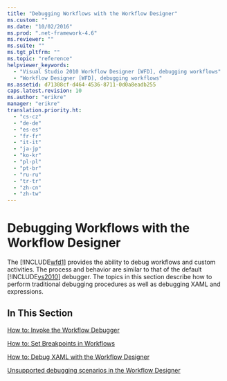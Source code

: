 ```yaml
---
title: "Debugging Workflows with the Workflow Designer"
ms.custom: ""
ms.date: "10/02/2016"
ms.prod: ".net-framework-4.6"
ms.reviewer: ""
ms.suite: ""
ms.tgt_pltfrm: ""
ms.topic: "reference"
helpviewer_keywords: 
  - "Visual Studio 2010 Workflow Designer [WFD], debugging workflows"
  - "Workflow Designer [WFD], debugging workflows"
ms.assetid: d71308cf-d464-4536-8711-0d0a8eadb255
caps.latest.revision: 10
ms.author: "erikre"
manager: "erikre"
translation.priority.ht: 
  - "cs-cz"
  - "de-de"
  - "es-es"
  - "fr-fr"
  - "it-it"
  - "ja-jp"
  - "ko-kr"
  - "pl-pl"
  - "pt-br"
  - "ru-ru"
  - "tr-tr"
  - "zh-cn"
  - "zh-tw"
---
```

# Debugging Workflows with the Workflow Designer
The [!INCLUDE[wfd1](../workflowdesigner/includes/wfd1_md.md)] provides the ability to debug workflows and custom activities. The process and behavior are similar to that of the default [!INCLUDE[vs2010](../codequality/includes/vs2010_md.md)] debugger. The topics in this section describe how to perform traditional debugging procedures as well as debugging XAML and expressions.  
  
## In This Section  
 [How to: Invoke the Workflow Debugger](../workflowdesigner/how-to--invoke-the-workflow-debugger.md)  
  
 [How to: Set Breakpoints in Workflows](../workflowdesigner/how-to--set-breakpoints-in-workflows.md)  
  
 [How to: Debug XAML with the Workflow Designer](../workflowdesigner/how-to--debug-xaml-with-the-workflow-designer.md)  
  
 [Unsupported debugging scenarios in the Workflow Designer](../workflowdesigner/unsupported-debugging-scenarios-in-the-workflow-designer.md)